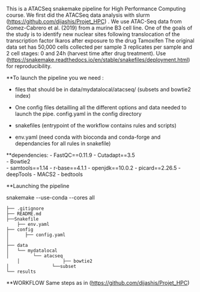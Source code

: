 

This is a ATACSeq snakemake pipeline for High Performance Computing course. We first did the ATACSeq data analysis with slurm (https://github.com/dijashis/Projet_HPC) . We use ATAC-Seq data from Gomez-Cabrero et al. (2019) from a murine B3 cell line. 
One of the goals of the study is to identify new nuclear sites following translocation of the transcription factor Ikaros after exposure to the drug Tamoxifen The original data set has 50,000 cells collected per sample 3 replicates per sample and 2 cell stages: 0 and 24h (harvest time after drug treatment). 
Use (https://snakemake.readthedocs.io/en/stable/snakefiles/deployment.html) for reproducibility.


**To launch the pipeline you we need :

- files that should be in data/mydatalocal/atacseq/ (subsets and bowtie2 index)

- One config files detailling all the different options and data needed to launch the pipe. config.yaml in the config directory 

- snakefiles (entrypoint of the workflow contains rules and scripts)

- env.yaml (need conda with bioconda and conda-forge and dependancies for all rules in snakefile)

**dependencies:
 	- FastQC==0.11.9
	- Cutadapt==3.5                            
	- Bowtie2                                
	- samtools==1.14
	- r-base==4.1.1
        - openjdk==10.0.2
	- picard==2.26.5
	- deepTools 
	- MACS2
	- bedtools


**Launching the pipeline 

snakemake  --use-conda --cores all 

	├── .gitignore
	├── README.md
	├──Snakefile
        ├── env.yaml
	├── config
	│      ├── config.yaml
	│ 
	├── data
	│   └── mydatalocal
	│         └── atacseq 
        │                ├── bowtie2
	│                └──subset
	└── results
  
  **WORKFLOW
  Same steps as in (https://github.com/dijashis/Projet_HPC)
